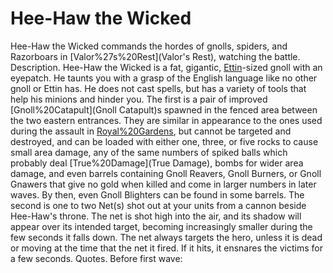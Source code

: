 # Hee-Haw the Wicked

Hee-Haw the Wicked commands the hordes of gnolls, spiders, and Razorboars in [Valor%27s%20Rest](Valor's Rest), watching the battle.
Description.
Hee-Haw the Wicked is a fat, gigantic, [Ettin](Ettin)-sized gnoll with an eyepatch. He taunts you with a grasp of the English language like no other gnoll or Ettin has. He does not cast spells, but has a variety of tools that help his minions and hinder you.
The first is a pair of improved [Gnoll%20Catapult](Gnoll Catapult)s spawned in the fenced area between the two eastern entrances. They are similar in appearance to the ones used during the assault in [Royal%20Gardens](Aredhel), but cannot be targeted and destroyed, and can be loaded with either one, three, or five rocks to cause small area damage, any of the same numbers of spiked balls which probably deal [True%20Damage](True Damage), bombs for wider area damage, and even barrels containing Gnoll Reavers, Gnoll Burners, or Gnoll Gnawers that give no gold when killed and come in larger numbers in later waves. By then, even Gnoll Blighters can be found in some barrels.
The second is one to two Net(s) shot out at your units from a cannon beside Hee-Haw's throne. The net is shot high into the air, and its shadow will appear over its intended target, becoming increasingly smaller during the few seconds it falls down. The net always targets the hero, unless it is dead or moving at the time that the net it fired. If it hits, it ensnares the victims for a few seconds. 
Quotes.
Before first wave: